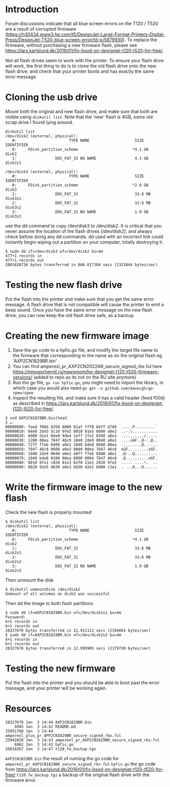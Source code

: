 # Introduction
Forum discussions indicate that all blue screen errors on the T120 / T520 are a result of corrupted firmware (https://h30434.www3.hp.com/t5/DesignJet-Large-Format-Printers-Digital-Press/DesignJet-T520-blue-screen-error/td-p/5879930). To replace the firmware, without purchasing a new firmware flash, please see 
https://lars.karlslund.dk/2019/01/fix-bsod-on-designjet-t120-t520-for-free/.

Not all flash drives seem to work with the printer. To ensure your flash drive will work, the first thing to do is to clone the old flash drive onto the new flash drive, and check that your printer boots and has exactly the same error message.

# Cloning the usb drive
Mount both the original and new flash drive, and make sure that both are visible using `diskutil list`. Note that the 'new' flash is 4GB, some old scrap drive I found lying around.
```
diskutil list
/dev/disk2 (external, physical):
   #:                       TYPE NAME                    SIZE       IDENTIFIER
   0:     FDisk_partition_scheme                        *4.1 GB     disk2
   1:                 DOS_FAT_32 NO NAME                 4.1 GB     disk2s1

/dev/disk3 (external, physical):
   #:                       TYPE NAME                    SIZE       IDENTIFIER
   0:     FDisk_partition_scheme                        *2.0 GB     disk3
   1:                 DOS_FAT_32                         33.6 MB    disk3s1
   2:                 DOS_FAT_32                         33.6 MB    disk3s2
   3:                 DOS_FAT_32 NO NAME                 1.9 GB     disk3s3
```
use the dd command to copy /dev/disk3 to /dev/disk2. It is critical that you never assume the location of the flash drives (/dev/disk2), and always check before doing any dd commands.
dd used with an incorrect link could instantly begin wiping out a partition on your computer, totally destroying it.
```
$ sudo dd if=/dev/disk3 of=/dev/disk2 bs=4m
477+1 records in
477+1 records out
2003828736 bytes transferred in 866.017384 secs (2313844 bytes/sec)
```
# Testing the new flash drive
Put the flash into the printer and make sure that you get the same error message. A flash drive that is not compatible will cause the printer to emit a beep sound. Once you have the same error message on the new flash drive, you can now keep the old flash drive safe, as a backup.

# Creating the new firmware image
1. Save the go code to a hpfix.go file, and modify the target file name to the firmware that corresponding to the name as on the original flash eg. 'AXP2CN1829BR.bin'
2. You can find amperexl_pr_AXP2CN2022AR_secure_signed_rbx.ful here https://mnogochernil.ru/newsroom/hp-designjet-t120-t520-firmware-versions/ (added to repo as its not on the RU site anymore)
3. Run the go file, `go run hpfix.go`, you might need to import the library, in which case you would also need `go get -u github.com/davecgh/go-spew/spew`
4. inspect the resulting file, and make sure it has a valid header (feed f00d) as described in https://lars.karlslund.dk/2019/01/fix-bsod-on-designjet-t120-t520-for-free/
```
$ xxd AXP2CN1829BR.bin|head                                                                                                                                                                                                                     2 ↵
00000000: feed f00d 8350 0000 01af fff8 84ff d760  .....P.........`
00000010: 04e0 2de5 5c10 9fe5 0010 91e5 0000 a0e3  ..-.\...........
00000020: b000 d1e1 04e0 9de4 1eff 2fe1 0300 a0e3  ........../.....
00000030: 1200 00ea 7847 46c0 1040 2de9 0040 a0e1  ....xGF..@-..@..
00000040: f2ff ffeb 0400 a0e1 1040 bde8 0b00 00ea  .........@......
00000050: 7847 46c0 0600 a0e3 0800 00ea 7847 46c0  xGF.........xGF.
00000060: 1040 2de9 0040 a0e1 e8ff ffeb 0400 a0e1  .@-..@..........
00000070: 1040 bde8 0100 00ea 8000 0004 7847 46c0  .@..........xGF.
00000080: 0010 0fe1 c020 81e3 02f0 21e1 2020 9fe5  ..... ....!.  ..
00000090: 0020 92e5 0030 a0e3 b030 d2e1 b000 c2e1  . ...0...0......
```

# Write the firmware image to the new flash
Check the new flash is properly mounted
```
$ diskutil list
/dev/disk2 (external, physical):
   #:                       TYPE NAME                    SIZE       IDENTIFIER
   0:     FDisk_partition_scheme                        *4.1 GB     disk2
   1:                 DOS_FAT_32                         33.6 MB    disk2s1
   2:                 DOS_FAT_32                         33.6 MB    disk2s2
   3:                 DOS_FAT_32 NO NAME                 1.9 GB     disk2s3
```
Then unmount the disk
```
$ diskutil unmountDisk /dev/disk2
Unmount of all volumes on disk2 was successful
```
Then dd the image to both flash partitions
```
$ sudo dd if=AXP2CN1829BR.bin of=/dev/disk2s1 bs=4m
Password:
6+1 records in
6+1 records out
28327670 bytes transferred in 12.911111 secs (2194054 bytes/sec)
$ sudo dd if=AXP2CN1829BR.bin of=/dev/disk2s2 bs=4m
6+1 records in
6+1 records out
28327670 bytes transferred in 12.995905 secs (2179738 bytes/sec)
```

# Testing the new firmware
Put the flash into the printer and you should be able to boot past the error message, and your printer will be working again.

# Resources
```
28327670 Jan  3 14:44 AXP2CN1829BR.bin
    4985 Jan  3 14:42 README.md
25951768 Jan  3 14:44 amperexl_plus_pr_APP2CN1829BR_secure_signed_rbx.ful
25941028 Jan  3 14:43 amperexl_pr_AXP2CN1829BR_secure_signed_rbx.ful
    6962 Jan  3 14:42 hpfix.go
26018267 Jan  3 14:47 t120_fw_backup.tgz
```
`AXP2CN1829BR.bin` the result of running the go code for `amperexl_pr_AXP2CN1829BR_secure_signed_rbx.ful`
`hpfix.go` the go code from https://lars.karlslund.dk/2019/01/fix-bsod-on-designjet-t120-t520-for-free/
`t120_fw_backup.tgz` a backup of the original flash drive with the firmware error.

